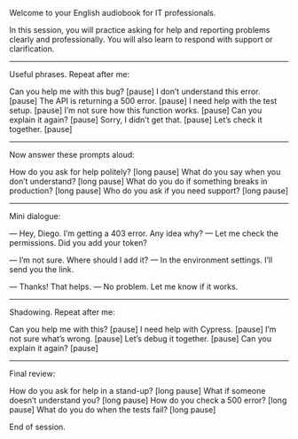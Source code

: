 Welcome to your English audiobook for IT professionals.

In this session, you will practice asking for help and reporting problems clearly and professionally. You will also learn to respond with support or clarification.


---

Useful phrases. Repeat after me:

Can you help me with this bug? [pause]
I don’t understand this error. [pause]
The API is returning a 500 error. [pause]
I need help with the test setup. [pause]
I’m not sure how this function works. [pause]
Can you explain it again? [pause]
Sorry, I didn’t get that. [pause]
Let’s check it together. [pause]


---

Now answer these prompts aloud:

How do you ask for help politely? [long pause]
What do you say when you don’t understand? [long pause]
What do you do if something breaks in production? [long pause]
Who do you ask if you need support? [long pause]


---

Mini dialogue:

— Hey, Diego. I’m getting a 403 error. Any idea why?
— Let me check the permissions. Did you add your token?

— I’m not sure. Where should I add it?
— In the environment settings. I’ll send you the link.

— Thanks! That helps.
— No problem. Let me know if it works.


---

Shadowing. Repeat after me:

Can you help me with this? [pause]
I need help with Cypress. [pause]
I’m not sure what’s wrong. [pause]
Let’s debug it together. [pause]
Can you explain it again? [pause]


---

Final review:

How do you ask for help in a stand-up? [long pause]
What if someone doesn’t understand you? [long pause]
How do you check a 500 error? [long pause]
What do you do when the tests fail? [long pause]

End of session.

